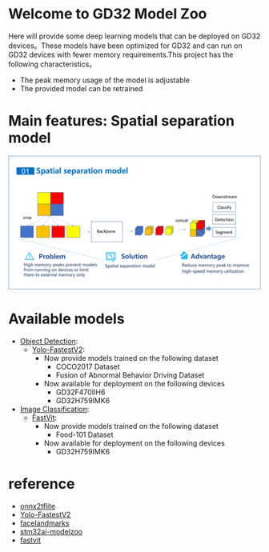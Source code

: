 # Welcome to GD32 Model Zoo

Here will provide some deep learning models that can be deployed on GD32 devices。These models have been optimized for GD32 and can run on GD32 devices with fewer memory requirements.This project has the following characteristics。

 - The peak memory usage of the model is adjustable
 - The provided model can be retrained
# Main features: Spatial separation model
![Spatial separation model](assets/model.png)


# Available models

 - [Object Detection](https://github.com/HomiKetalys/gd32ai-modelzoo/tree/main/object_detection):
   - [Yolo-FastestV2](https://github.com/HomiKetalys/gd32ai-modelzoo/tree/main/object_detection/yolo_fastestv2):
     - Now provide models trained on the following dataset
       - COCO2017 Dataset
       - Fusion of Abnormal Behavior Driving Dataset
     - Now available for deployment on the following devices
       - GD32F470IIH6
       - GD32H759IMK6
 - [Image Classification](https://github.com/HomiKetalys/gd32ai-modelzoo/tree/main/image_classification):
   - [FastVit](https://github.com/HomiKetalys/gd32ai-modelzoo/tree/main/image_classification/ml-fastvit):
     - Now provide models trained on the following dataset
       - Food-101 Dataset
     - Now available for deployment on the following devices
       - GD32H759IMK6
 
# reference
 - [onnx2tflite](https://github.com/MPolaris/onnx2tflite)
 - [Yolo-FastestV2](https://github.com/dog-qiuqiu/Yolo-FastestV2)
 - [facelandmarks](https://github.com/midasklr/facelandmarks)
 - [stm32ai-modelzoo](https://github.com/STMicroelectronics/stm32ai-modelzoo/tree/main)
 - [fastvit](https://github.com/apple/ml-fastvit)
